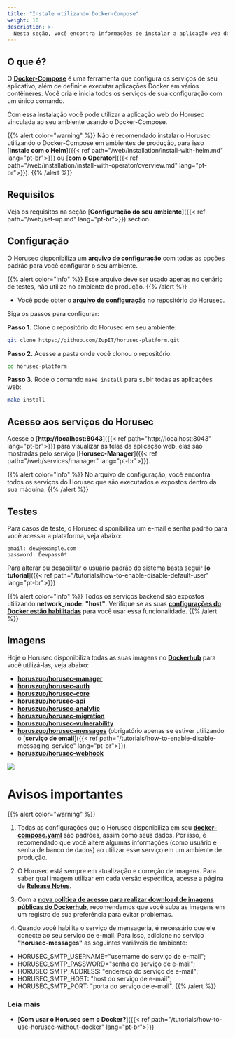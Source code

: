```yaml
---
title: "Instale utilizando Docker-Compose"
weight: 10
description: >-
  Nesta seção, você encontra informações de instalar a aplicação web do Horusec utilizando Docker-Compose.
---
```


## **O que é?** 

O [**Docker-Compose**](https://docs.docker.com/compose/) é uma ferramenta que configura os serviços de seu aplicativo, além de definir e executar aplicações Docker em vários contêineres. Você cria e inicia todos os serviços de sua configuração com um único comando.

Com essa instalação você pode utilizar a aplicação web do Horusec vinculada ao seu ambiente usando o Docker-Compose.

{{% alert color="warning" %}} 
Não é recomendado instalar o Horusec utilizando o Docker-Compose em ambientes de produção, para isso [**instale com o Helm**]({{< ref path="/web/installation/install-with-helm.md" lang="pt-br">}}) ou [**com o Operator**]({{< ref path="/web/installation/install-with-operator/overview.md" lang="pt-br">}}).
{{% /alert %}} 


## **Requisitos**

Veja os requisitos na seção [**Configuração do seu ambiente**]({{< ref path="/web/set-up.md" lang="pt-br">}}) section.  


## **Configuração**

O Horusec disponibiliza um **arquivo de configuração** com todas as opções padrão para você configurar o seu ambiente. 

{{% alert color="info" %}}
Esse arquivo deve ser usado apenas no cenário de testes, não utilize no ambiente de produção. 
{{% /alert %}}

- Você pode obter o [**arquivo de configuração**](https://github.com/ZupIT/horusec-platform/blob/main/deployments/compose/compose.yaml) no repositório do Horusec.

Siga os passos para configurar: 

**Passo 1.** Clone o repositório do Horusec em seu ambiente:
```bash
git clone https://github.com/ZupIT/horusec-platform.git

```

**Passo 2.** Acesse a pasta onde  você clonou o repositório:

```bash
cd horusec-platform
```
**Passo 3.** Rode o comando `make install` para subir todas as aplicações web:

```bash
make install
```

## **Acesso aos serviços do Horusec**

Acesse o [**http://localhost:8043**]({{< ref path="http://localhost:8043" lang="pt-br">}}) para visualizar as telas da aplicação web, elas são mostradas pelo serviço [**Horusec-Manager**]({{< ref path="/web/services/manager" lang="pt-br">}}).


{{% alert color="info" %}}
No arquivo de configuração, você encontra todos os serviços do Horusec que são  executados e expostos dentro da sua máquina.
{{% /alert %}}

## **Testes**
Para casos de teste, o Horusec disponibiliza um e-mail e senha padrão para você acessar a plataforma, veja abaixo:

```text
email: dev@example.com
password: Devpass0*
```

Para alterar ou desabilitar o usuário padrão do sistema basta seguir [**o tutorial**]({{< ref path="/tutorials/how-to-enable-disable-default-user" lang="pt-br">}})

{{% alert color="info" %}}
Todos os serviços backend são expostos utilizando **network_mode: "host"**. Verifique se as suas [**configurações do Docker estão habilitadas**](https://docs.docker.com/network/host/) para você usar essa funcionalidade.
{{% /alert %}}

## **Imagens**
Hoje o Horusec disponibiliza todas as suas imagens no [**Dockerhub**](https://hub.docker.com/u/horuszup) para você utilizá-las, veja abaixo: 

* [**horuszup/horusec-manager**](https://hub.docker.com/r/horuszup/horusec-manager)
* [**horuszup/horusec-auth**](https://hub.docker.com/r/horuszup/horusec-auth)
* [**horuszup/horusec-core**](https://hub.docker.com/r/horuszup/horusec-core)
* [**horuszup/horusec-api**](https://hub.docker.com/r/horuszup/horusec-api)
* [**horuszup/horusec-analytic**](https://hub.docker.com/r/horuszup/horusec-analytic)
* [**horuszup/horusec-migration**](https://hub.docker.com/r/horuszup/horusec-migration)
* [**horuszup/horusec-vulnerability**](https://hub.docker.com/r/horuszup/horusec-vulnerability)
* [**horuszup/horusec-messages**](https://hub.docker.com/r/horuszup/horusec-messages) (obrigatório apenas se estiver utilizando o [**serviço de email**]({{< ref path="/tutorials/how-to-enable-disable-messaging-service" lang="pt-br">}})
* [**horuszup/horusec-webhook**](https://hub.docker.com/r/horuszup/horusec-webhook)

![](/docs/ptbr/web/installing/docker-compose/0-installing.gif)

# **Avisos importantes**

{{% alert color="warning" %}}
1. Todas as configurações que o Horusec disponibiliza em seu [**docker-compose.yaml**](https://github.com/ZupIT/horusec-platform/blob/main/deployments/compose/compose.yaml) são padrões, assim como seus dados. Por isso, é recomendado que você altere algumas informações (como usuário e senha de banco de dados) ao utilizar esse serviço em um ambiente de produção.


2. O Horusec está sempre em atualização e correção de imagens. Para saber qual imagem utilizar em cada versão específica, acesse a página de [**Release Notes**](https://github.com/ZupIT/horusec-platform/releases).

3. Com a [**nova política de acesso para realizar download de imagens públicas do Dockerhub**](https://docs.docker.com/docker-hub/download-rate-limit/), recomendamos que você suba as imagens em um registro de sua preferência para evitar problemas.

4. Quando você habilita o serviço de mensageria, é necessário que ele conecte ao seu serviço de e-mail. Para isso, adicione no serviço **"horusec-messages"** as seguintes variáveis de ambiente: 
- HORUSEC_SMTP_USERNAME="username do serviço de e-mail";
- HORUSEC_SMTP_PASSWORD="senha do serviço de e-mail";
- HORUSEC_SMTP_ADDRESS: "endereço do serviço de e-mail";
- HORUSEC_SMTP_HOST: "host do serviço de e-mail";
- HORUSEC_SMTP_PORT: "porta do serviço de e-mail".
{{% /alert %}}



### Leia mais 
- [**Com usar o Horusec sem o Docker?**]({{< ref path="/tutorials/how-to-use-horusec-without-docker" lang="pt-br">}})
